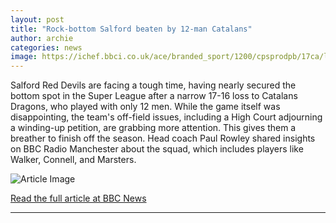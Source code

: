 ```yaml
---
layout: post
title: "Rock-bottom Salford beaten by 12-man Catalans"
author: archie
categories: news
image: https://ichef.bbci.co.uk/ace/branded_sport/1200/cpsprodpb/17ca/live/1b05ea90-89d4-11f0-9955-fd3f4ebf7708.jpg
---
```

Salford Red Devils are facing a tough time, having nearly secured the bottom spot in the Super League after a narrow 17-16 loss to Catalans Dragons, who played with only 12 men. While the game itself was disappointing, the team's off-field issues, including a High Court adjourning a winding-up petition, are grabbing more attention. This gives them a breather to finish off the season. Head coach Paul Rowley shared insights on BBC Radio Manchester about the squad, which includes players like Walker, Connell, and Marsters.

![Article Image](https://ichef.bbci.co.uk/ace/branded_sport/1200/cpsprodpb/17ca/live/1b05ea90-89d4-11f0-9955-fd3f4ebf7708.jpg)

[Read the full article at BBC News](https://www.bbc.com/sport/rugby-league/articles/cz087grg808o?at_medium=RSS&at_campaign=rss)

---
